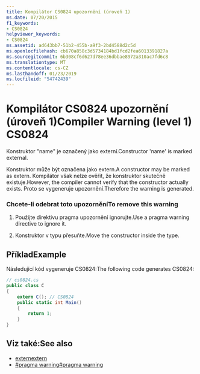 ```yaml
---
title: Kompilátor CS0824 upozornění (úroveň 1)
ms.date: 07/20/2015
f1_keywords:
- CS0824
helpviewer_keywords:
- CS0824
ms.assetid: ad643bb7-51b2-455b-a9f3-2bd4588d2c5d
ms.openlocfilehash: cb670a858c3d5734184bd1fcd2fea6013391827a
ms.sourcegitcommit: 6b308cf6d627d78ee36dbbae8972a310ac7fd6c8
ms.translationtype: MT
ms.contentlocale: cs-CZ
ms.lasthandoff: 01/23/2019
ms.locfileid: "54742439"
---
```

# <a name="compiler-warning-level-1-cs0824"></a><span data-ttu-id="9d784-102">Kompilátor CS0824 upozornění (úroveň 1)</span><span class="sxs-lookup"><span data-stu-id="9d784-102">Compiler Warning (level 1) CS0824</span></span>
<span data-ttu-id="9d784-103">Konstruktor "name" je označený jako externí.</span><span class="sxs-lookup"><span data-stu-id="9d784-103">Constructor 'name' is marked external.</span></span>  
  
 <span data-ttu-id="9d784-104">Konstruktor může být označena jako extern.</span><span class="sxs-lookup"><span data-stu-id="9d784-104">A constructor may be marked as extern.</span></span> <span data-ttu-id="9d784-105">Kompilátor však nelze ověřit, že konstruktor skutečně existuje.</span><span class="sxs-lookup"><span data-stu-id="9d784-105">However, the compiler cannot verify that the constructor actually exists.</span></span> <span data-ttu-id="9d784-106">Proto se vygeneruje upozornění.</span><span class="sxs-lookup"><span data-stu-id="9d784-106">Therefore the warning is generated.</span></span>  
  
### <a name="to-remove-this-warning"></a><span data-ttu-id="9d784-107">Chcete-li odebrat toto upozornění</span><span class="sxs-lookup"><span data-stu-id="9d784-107">To remove this warning</span></span>  
  
1.  <span data-ttu-id="9d784-108">Použijte direktivu pragma upozornění ignorujte.</span><span class="sxs-lookup"><span data-stu-id="9d784-108">Use a pragma warning directive to ignore it.</span></span>  
  
2.  <span data-ttu-id="9d784-109">Konstruktor v typu přesuňte.</span><span class="sxs-lookup"><span data-stu-id="9d784-109">Move the constructor inside the type.</span></span>  
  
## <a name="example"></a><span data-ttu-id="9d784-110">Příklad</span><span class="sxs-lookup"><span data-stu-id="9d784-110">Example</span></span>  
 <span data-ttu-id="9d784-111">Následující kód vygeneruje CS0824:</span><span class="sxs-lookup"><span data-stu-id="9d784-111">The following code generates CS0824:</span></span>  
  
```csharp  
// cs0824.cs  
public class C  
{  
    extern C(); // CS0824  
    public static int Main()  
    {  
        return 1;  
    }  
}  
```  
  
## <a name="see-also"></a><span data-ttu-id="9d784-112">Viz také:</span><span class="sxs-lookup"><span data-stu-id="9d784-112">See also</span></span>

- [<span data-ttu-id="9d784-113">extern</span><span class="sxs-lookup"><span data-stu-id="9d784-113">extern</span></span>](../../csharp/language-reference/keywords/extern.md)
- [<span data-ttu-id="9d784-114">#pragma warning</span><span class="sxs-lookup"><span data-stu-id="9d784-114">#pragma warning</span></span>](../../csharp/language-reference/preprocessor-directives/preprocessor-pragma-warning.md)
